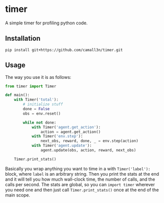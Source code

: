 # timer
A simple timer for profiling python code.

## Installation

```
pip install git+https://github.com/camall3n/timer.git
```

## Usage
The way you use it is as follows:

```python
from timer import Timer

def main():
    with Timer('total'):
        # initialize stuff
        done = False
        obs = env.reset()

        while not done:
            with Timer('agent.get_action'):
                action = agent.get_action()
            with Timer('env.step'):
                next_obs, reward, done, _ = env.step(action)
            with Timer('agent.update'):
                agent.update(obs, action, reward, next_obs)

    Timer.print_stats()
```

Basically you wrap anything you want to time in a with `Timer('label'):` block, where `label` is an arbitrary string. Then you print the stats at the end and it will tell you how much wall-clock time, the number of calls, and the calls per second.
The stats are global, so you can `import timer` wherever you need one and then just call `Timer.print_stats()` once at the end of the main scope.
